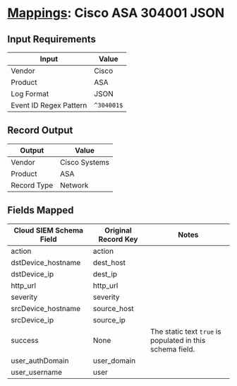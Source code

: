 # [Mappings](README.md): Cisco ASA 304001 JSON

## Input Requirements

|Input|Value|
|-----|-----|
|Vendor|Cisco|
|Product|ASA|
|Log Format|JSON|
|Event ID Regex Pattern|`^304001$`|

## Record Output

|Output|Value|
|------|-----|
|Vendor|Cisco Systems|
|Product|ASA|
|Record Type|Network|

## Fields Mapped

|Cloud SIEM Schema Field|Original Record Key|Notes|
|-----------------------|-------------------|-----|
|action|action||
|dstDevice_hostname|dest_host||
|dstDevice_ip|dest_ip||
|http_url|http_url||
|severity|severity||
|srcDevice_hostname|source_host||
|srcDevice_ip|source_ip||
|success|None|The static text `true` is populated in this schema field.|
|user_authDomain|user_domain||
|user_username|user||

